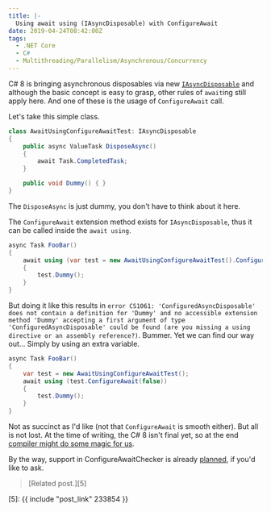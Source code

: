 ```yaml
---
title: |-
  Using await using (IAsyncDisposable) with ConfigureAwait
date: 2019-04-24T08:42:00Z
tags:
  - .NET Core
  - C#
  - Multithreading/Parallelism/Asynchronous/Concurrency
---
```

C# 8 is bringing asynchronous disposables via new [`IAsyncDisposable`][1] and although the basic concept is easy to grasp, other rules of `await`ing still apply here. And one of these is the usage of `ConfigureAwait` call.

<!-- excerpt -->

Let's take this simple class.

```csharp
class AwaitUsingConfigureAwaitTest: IAsyncDisposable
{
	public async ValueTask DisposeAsync()
	{
		await Task.CompletedTask;
	}

	public void Dummy() { }
}
```

The `DisposeAsync` is just dummy, you don't have to think about it here.

The `ConfigureAwait` extension method exists for `IAsyncDisposable`, thus it can be called inside the `await using`.

```csharp
async Task FooBar()
{
	await using (var test = new AwaitUsingConfigureAwaitTest().ConfigureAwait(false))
	{
		test.Dummy();
	}
}
```

But doing it like this results in `error CS1061: 'ConfiguredAsyncDisposable' does not contain a definition for 'Dummy' and no accessible extension method 'Dummy' accepting a first argument of type 'ConfiguredAsyncDisposable' could be found (are you missing a using directive or an assembly reference?)`. Bummer. Yet we can find our way out... Simply by using an extra variable.

```csharp
async Task FooBar()
{
	var test = new AwaitUsingConfigureAwaitTest();
	await using (test.ConfigureAwait(false))
	{
		test.Dummy();
	}
}
```

Not as succinct as I'd like (not that `ConfigureAwait` is smooth either). But all is not lost. At the time of writing, the C# 8 isn't final yet, so at the end [compiler might do some magic for us][3].

By the way, support in ConfigureAwaitChecker is already [planned][4], if you'd like to ask.

> [Related post.][5]

[1]: https://source.dot.net/#System.Private.CoreLib/shared/System/IAsyncDisposable.cs,4f4bd6a091aeee8b
[2]: https://source.dot.net/#System.Private.CoreLib/shared/System/Threading/Tasks/TaskExtensions.cs,4fb149a851c809fb
[3]: https://github.com/dotnet/roslyn/issues/34953
[4]: https://github.com/cincuranet/ConfigureAwaitChecker/issues/24
[5]: {{ include "post_link" 233854 }}